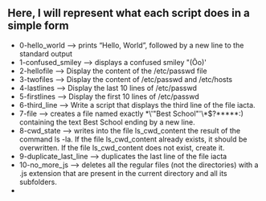 ## Here, I will represent what each script does in a simple form

- 0-hello_world --> prints “Hello, World”, followed by a new line to the standard output
- 1-confused_smiley --> displays a confused smiley "(Ôo)'
- 2-hellofile --> Display the content of the /etc/passwd file
- 3-twofiles --> Display the content of /etc/passwd and /etc/hosts
- 4-lastlines --> Display the last 10 lines of /etc/passwd
- 5-firstlines --> Display the first 10 lines of /etc/passwd
- 6-third_line --> Write a script that displays the third line of the file iacta.
- 7-file --> creates a file named exactly \*\\'"Best School"\'\\*$\?\*\*\*\*\*:) containing the text Best School ending by a new line.
- 8-cwd_state --> writes into the file ls_cwd_content the result of the command ls -la. If the file ls_cwd_content already exists, it should be overwritten. If the file ls_cwd_content does not exist, create it.
- 9-duplicate_last_line --> duplicates the last line of the file iacta
- 10-no_more_js --> deletes all the regular files (not the directories) with a .js extension that are present in the current directory and all its subfolders.
-   
